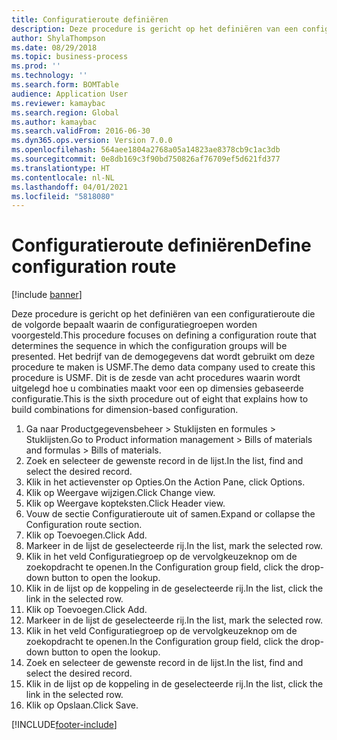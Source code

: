 ```yaml
---
title: Configuratieroute definiëren
description: Deze procedure is gericht op het definiëren van een configuratieroute die de volgorde bepaalt waarin de configuratiegroepen worden voorgesteld.
author: ShylaThompson
ms.date: 08/29/2018
ms.topic: business-process
ms.prod: ''
ms.technology: ''
ms.search.form: BOMTable
audience: Application User
ms.reviewer: kamaybac
ms.search.region: Global
ms.author: kamaybac
ms.search.validFrom: 2016-06-30
ms.dyn365.ops.version: Version 7.0.0
ms.openlocfilehash: 564aee1804a2768a05a14823ae8378cb9c1ac3db
ms.sourcegitcommit: 0e8db169c3f90bd750826af76709ef5d621fd377
ms.translationtype: HT
ms.contentlocale: nl-NL
ms.lasthandoff: 04/01/2021
ms.locfileid: "5818080"
---
```

# <a name="define-configuration-route"></a><span data-ttu-id="741c2-103">Configuratieroute definiëren</span><span class="sxs-lookup"><span data-stu-id="741c2-103">Define configuration route</span></span>

[!include [banner](../../includes/banner.md)]

<span data-ttu-id="741c2-104">Deze procedure is gericht op het definiëren van een configuratieroute die de volgorde bepaalt waarin de configuratiegroepen worden voorgesteld.</span><span class="sxs-lookup"><span data-stu-id="741c2-104">This procedure focuses on defining a configuration route that determines the sequence in which the configuration groups will be presented.</span></span> <span data-ttu-id="741c2-105">Het bedrijf van de demogegevens dat wordt gebruikt om deze procedure te maken is USMF.</span><span class="sxs-lookup"><span data-stu-id="741c2-105">The demo data company used to create this procedure is USMF.</span></span> <span data-ttu-id="741c2-106">Dit is de zesde van acht procedures waarin wordt uitgelegd hoe u combinaties maakt voor een op dimensies gebaseerde configuratie.</span><span class="sxs-lookup"><span data-stu-id="741c2-106">This is the sixth procedure out of eight that explains how to build combinations for dimension-based configuration.</span></span>

1. <span data-ttu-id="741c2-107">Ga naar Productgegevensbeheer > Stuklijsten en formules > Stuklijsten.</span><span class="sxs-lookup"><span data-stu-id="741c2-107">Go to Product information management > Bills of materials and formulas > Bills of materials.</span></span>
2. <span data-ttu-id="741c2-108">Zoek en selecteer de gewenste record in de lijst.</span><span class="sxs-lookup"><span data-stu-id="741c2-108">In the list, find and select the desired record.</span></span>
3. <span data-ttu-id="741c2-109">Klik in het actievenster op Opties.</span><span class="sxs-lookup"><span data-stu-id="741c2-109">On the Action Pane, click Options.</span></span>
4. <span data-ttu-id="741c2-110">Klik op Weergave wijzigen.</span><span class="sxs-lookup"><span data-stu-id="741c2-110">Click Change view.</span></span>
5. <span data-ttu-id="741c2-111">Klik op Weergave kopteksten.</span><span class="sxs-lookup"><span data-stu-id="741c2-111">Click Header view.</span></span>
6. <span data-ttu-id="741c2-112">Vouw de sectie Configuratieroute uit of samen.</span><span class="sxs-lookup"><span data-stu-id="741c2-112">Expand or collapse the Configuration route section.</span></span>
7. <span data-ttu-id="741c2-113">Klik op Toevoegen.</span><span class="sxs-lookup"><span data-stu-id="741c2-113">Click Add.</span></span>
8. <span data-ttu-id="741c2-114">Markeer in de lijst de geselecteerde rij.</span><span class="sxs-lookup"><span data-stu-id="741c2-114">In the list, mark the selected row.</span></span>
9. <span data-ttu-id="741c2-115">Klik in het veld Configuratiegroep op de vervolgkeuzeknop om de zoekopdracht te openen.</span><span class="sxs-lookup"><span data-stu-id="741c2-115">In the Configuration group field, click the drop-down button to open the lookup.</span></span>
10. <span data-ttu-id="741c2-116">Klik in de lijst op de koppeling in de geselecteerde rij.</span><span class="sxs-lookup"><span data-stu-id="741c2-116">In the list, click the link in the selected row.</span></span>
11. <span data-ttu-id="741c2-117">Klik op Toevoegen.</span><span class="sxs-lookup"><span data-stu-id="741c2-117">Click Add.</span></span>
12. <span data-ttu-id="741c2-118">Markeer in de lijst de geselecteerde rij.</span><span class="sxs-lookup"><span data-stu-id="741c2-118">In the list, mark the selected row.</span></span>
13. <span data-ttu-id="741c2-119">Klik in het veld Configuratiegroep op de vervolgkeuzeknop om de zoekopdracht te openen.</span><span class="sxs-lookup"><span data-stu-id="741c2-119">In the Configuration group field, click the drop-down button to open the lookup.</span></span>
14. <span data-ttu-id="741c2-120">Zoek en selecteer de gewenste record in de lijst.</span><span class="sxs-lookup"><span data-stu-id="741c2-120">In the list, find and select the desired record.</span></span>
15. <span data-ttu-id="741c2-121">Klik in de lijst op de koppeling in de geselecteerde rij.</span><span class="sxs-lookup"><span data-stu-id="741c2-121">In the list, click the link in the selected row.</span></span>
16. <span data-ttu-id="741c2-122">Klik op Opslaan.</span><span class="sxs-lookup"><span data-stu-id="741c2-122">Click Save.</span></span>



[!INCLUDE[footer-include](../../../includes/footer-banner.md)]